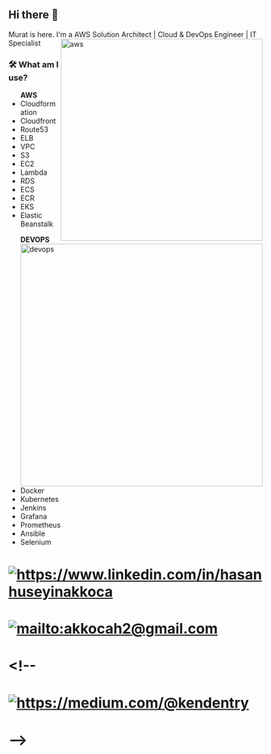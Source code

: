 <!--
**xkendx/xkendx** is a ✨ _special_ ✨ repository because its `README.md` (this file) appears on your GitHub profile. -->

## Hi there 👋
Murat is here. I'm a AWS Solution Architect | Cloud & DevOps Engineer | IT Specialist  <img src="https://github.com/wishmike/wiskmike/blob/master/aws.png" alt="aws" width=400 height=auto align="right">

### 🛠  What am I use?

<ul > <strong>AWS</strong>
 <li>Cloudformation</li>
 <li>Cloudfront</li>
 <li>Route53</li>
 <li>ELB</li>
 <li>VPC</li>  
 <li>S3</li>
 <li>EC2</li>
 <li>Lambda</li>
 <li>RDS</li>
 <li>ECS</li>
 <li>ECR</li>
 <li>EKS</li>
 <li>Elastic Beanstalk</li>
 </ul>
 <ul> <strong>DEVOPS</strong>   <img src="https://github.com/wishmike/wishmike/blob/master/DEVOPS.gif" alt="devops" width=480 height=auto align="right">
 <li>Docker</li>
 <li>Kubernetes</li>
 <li>Jenkins</li>
 <li>Grafana</li>
 <li>Prometheus</li>
 <li>Ansible</li>
 <li>Selenium</li>
 </ul>

# <a href="https://www.linkedin.com/in/hasanhuseyinakkoca" target="_blank">
#    <img src="https://img.shields.io/badge/%20-linkedin-0072b1" alt="https://www.linkedin.com/in/hasanhuseyinakkoca">
# </a>
# <a href="mailto:akkocah2@gmail.com" target="_blank">
#    <img src="https://img.shields.io/badge/%20-gmail-B23121" alt="mailto:akkocah2@gmail.com">
# </a>
# <!--<a href="https://medium.com/@kendentry" target="_blank">
#    <img src="https://img.shields.io/badge/%20-medium-black" alt="https://medium.com/@kendentry">
# </a> -->

